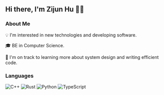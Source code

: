 ## Hi there, I'm Zijun Hu 👋🏻

### About Me

💡 I'm interested in new technologies and developing software.

🎓 BE in Computer Science.

🎉 I'm on track to learning more about system design and writing efficient code.

### Languages

![C++](https://img.shields.io/badge/c++-%23E34F26.svg?style=for-the-badge&logo=c%2B%2B&logoColor=white)
![Rust](https://img.shields.io/badge/rust-%23000000.svg?style=for-the-badge&logo=rust&logoColor=white)
![Python](https://img.shields.io/badge/python-%233670A0.svg?style=for-the-badge&logo=python&logoColor=white)
![TypeScript](https://img.shields.io/badge/typescript-%23007ACC.svg?style=for-the-badge&logo=typescript&logoColor=white)

